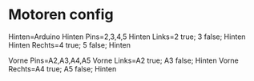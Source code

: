 # Motoren config

Hinten=Arduino
Hinten Pins=2,3,4,5
Hinten Links=2 true; 3 false; Hinten
Hinten Rechts=4 true; 5 false; Hinten

Vorne Pins=A2,A3,A4,A5
Vorne Links=A2 true; A3 false; Hinten
Vorne Rechts=A4 true; A5 false; Hinten
